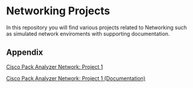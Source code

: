# Networking Projects

In this repository you will find various projects related to Networking such as simulated network enviroments with supporting documentation. 


## Appendix

[Cisco Pack Analyzer Network: Project 1](network1.pkt)

[Cisco Pack Analyzer Network: Project 1 (Documentation)](CiscoPacketAnalyzerNetwork_Project1.pdf)
